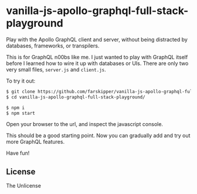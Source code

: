# vanilla-js-apollo-graphql-full-stack-playground

Play with the Apollo GraphQL client and server, without being distracted by databases, frameworks, or transpilers.

This is for GraphQL n00bs like me. I just wanted to play with GraphQL itself before I learned how to wire it up with databases or UIs. There are only two very small files, `server.js` and `client.js`.

To try it out:

```sh
$ git clone https://github.com/farskipper/vanilla-js-apollo-graphql-full-stack-playground.git
$ cd vanilla-js-apollo-graphql-full-stack-playground/

$ npm i
$ npm start
```

Open your browser to the url, and inspect the javascript console.

This should be a good starting point. Now you can gradually add and try out more GraphQL features.

Have fun!

## License
The Unlicense
